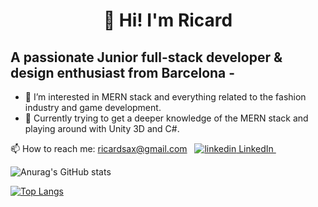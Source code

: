 <h1 align="center" ;>👋 Hi! I'm Ricard</h1>

## A passionate Junior full-stack developer & design enthusiast from Barcelona -
- 👀 I’m interested in MERN stack and everything related to the fashion industry
  and game development. 
- 🌱 Currently trying to get a deeper knowledge of the MERN stack and playing around with Unity 3D and C#. 

<p>
  📫 How to reach me:
  <a href=" ricardsax@gmail.com" rel="nofollow noreferrer">
    ricardsax@gmail.com</a
  >
  &nbsp;
  <a href="https://www.linkedin.com/[removed]" rel="nofollow noreferrer">
    <img src="https://i.stack.imgur.com/gVE0j.png" alt="linkedin" /> LinkedIn
  </a>
  &nbsp;
</p>


![Anurag's GitHub stats](https://github-readme-stats.vercel.app/api?username=RicardVillalba&count_private=true&hide=contribs,issues&show_icons=true)


[![Top Langs](https://github-readme-stats.vercel.app/api/top-langs/?username=anuraghazra&langs_count=6&layout=compact&hide=rust,shell,GLSL,assembly,objective-c)](https://github.com/anuraghazra/github-readme-stats)



